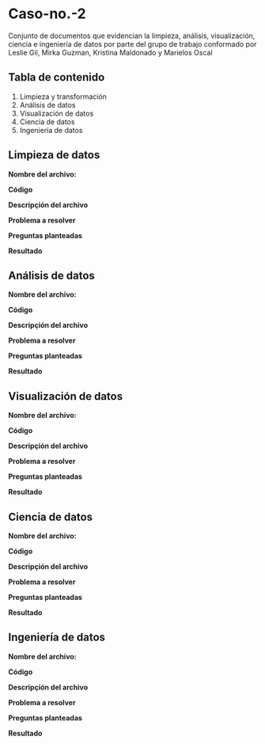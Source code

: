 # Caso-no.-2
Conjunto de documentos que evidencian la limpieza, análisis, visualización, ciencia e ingeniería de datos por parte del grupo de trabajo conformado por Leslie Gil, Mirka Guzman, Kristina Maldonado y Marielos Oscal


## Tabla de contenido

1. Limpieza y transformación
2. Análisis de datos
3. Visualización de datos
4. Ciencia de datos
5. Ingeniería de datos


## Limpieza de datos
**Nombre del archivo:**

**Código**

**Descripçión del archivo**

**Problema a resolver**

**Preguntas planteadas**

**Resultado**


## Análisis de datos
**Nombre del archivo:**

**Código**

**Descripçión del archivo**

**Problema a resolver**

**Preguntas planteadas**

**Resultado**


## Visualización de datos 
**Nombre del archivo:**

**Código**

**Descripçión del archivo**

**Problema a resolver**

**Preguntas planteadas**

**Resultado**


## Ciencia de datos
**Nombre del archivo:**

**Código**

**Descripçión del archivo**

**Problema a resolver**

**Preguntas planteadas**

**Resultado**

   
## Ingeniería de datos 
**Nombre del archivo:**

**Código**

**Descripçión del archivo**

**Problema a resolver**

**Preguntas planteadas**

**Resultado**
